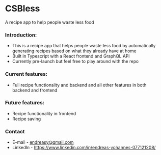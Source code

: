 # CSBless

A recipe app to help people waste less food

### Introduction:
* This is a recipe app that helps people waste less food by automatically generating recipes based on what they already have at home
* Built in Typescript with a React frontend and GraphQL API
* Currently pre-launch but feel free to play around with the repo

### Current features:
* Full recipe functionality and backend and all other features in both backend and frontend

### Future features:
* Recipe functionality in frontend
* Recipe saving

### Contact
* E-mail - endreasy@gmail.com
* LinkedIn - https://www.linkedin.com/in/endreas-yohannes-077121208/
